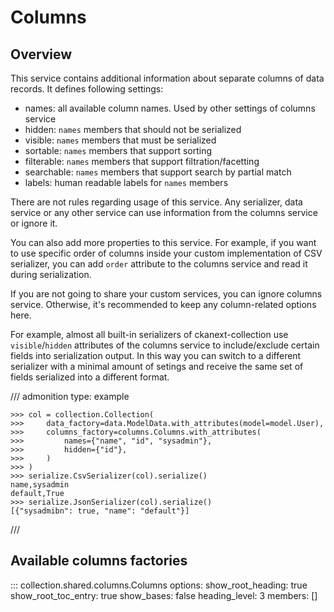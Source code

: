 # Columns

## Overview

This service contains additional information about separate columns of data
records. It defines following settings:

* names: all available column names. Used by other settings of columns service
* hidden: `names` members that should not be serialized
* visible: `names` members that must be serialized
* sortable: `names` members that support sorting
* filterable: `names` members that support filtration/facetting
* searchable: `names` members that support search by partial match
* labels: human readable labels for `names` members

There are not rules regarding usage of this service. Any serializer, data
service or any other service can use information from the columns service or
ignore it.

You can also add more properties to this service. For example, if you want to
use specific order of columns inside your custom implementation of CSV
serializer, you can add `order` attribute to the columns service and read it
during serialization.

If you are not going to share your custom services, you can ignore columns
service. Otherwise, it's recommended to keep any column-related options
here.

For example, almost all built-in serializers of ckanext-collection use
`visible`/`hidden` attributes of the columns service to include/exclude certain
fields into serialization output. In this way you can switch to a different
serializer with a minimal amount of setings and receive the same set of fields
serialized into a different format.

/// admonition
    type: example

```pycon
>>> col = collection.Collection(
>>>     data_factory=data.ModelData.with_attributes(model=model.User),
>>>     columns_factory=columns.Columns.with_attributes(
>>>         names={"name", "id", "sysadmin"},
>>>         hidden={"id"},
>>>     )
>>> )
>>> serialize.CsvSerializer(col).serialize()
name,sysadmin
default,True
>>> serialize.JsonSerializer(col).serialize()
[{"sysadmibn": true, "name": "default"}]
```

///
## Available columns factories

::: collection.shared.columns.Columns
    options:
        show_root_heading: true
        show_root_toc_entry: true
        show_bases: false
        heading_level: 3
        members: []
